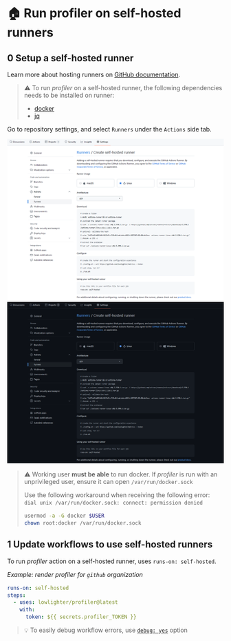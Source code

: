 # 🏠 Run profiler on self-hosted runners

## 0️ Setup a self-hosted runner

Learn more about hosting runners on [GitHub documentation](https://docs.github.com/en/actions/hosting-your-own-runners).

> ⚠️ To run _profiler_ on a self-hosted runner, the following dependencies needs to be installed on runner:
>
> - [docker](https://www.docker.com)
> - [jq](https://github.com/stedolan/jq)

Go to repository settings, and select `Runners` under the `Actions` side tab.

![Add a self-hosted runner](/.github/readme/imgs/setup_selfhosted_create.light.png#gh-light-mode-only)
![Add a self-hosted runner](/.github/readme/imgs/setup_selfhosted_create.dark.png#gh-dark-mode-only)

> ⚠️ Working user **must be able** to run docker. If _profiler_ is run with an unprivileged user, ensure it can open `/var/run/docker.sock`
>
> Use the following workaround when receiving the following error: `dial unix /var/run/docker.sock: connect: permission denied`
>
> ```bash
> usermod -a -G docker $USER
> chown root:docker /var/run/docker.sock
> ```

## 1️ Update workflows to use self-hosted runners

To run _profiler_ action on a self-hosted runner, uses `runs-on: self-hosted`.

_Example: render profiler for `github` organization_

```yaml
runs-on: self-hosted
steps:
  - uses: lowlighter/profiler@latest
    with:
      token: ${{ secrets.profiler_TOKEN }}
```

> 💡 To easily debug workflow errors, use [`debug: yes`](https://github.com/lowlighter/profiler/tree/master/source/plugins/core#debug) option

